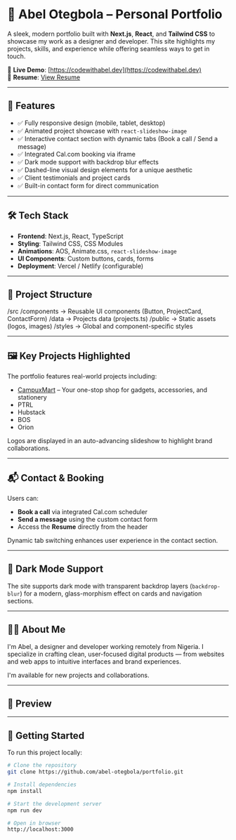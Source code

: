 # 🚀 Abel Otegbola – Personal Portfolio

A sleek, modern portfolio built with **Next.js**, **React**, and **Tailwind CSS** to showcase my work as a designer and developer. This site highlights my projects, skills, and experience while offering seamless ways to get in touch.

🔗 **Live Demo**: [https://codewithabel.dev](https://codewithabel.dev)  
💼 **Resume**: [View Resume](https://drive.google.com/file/d/1A8Z-h_qobLQESzUxzyoIR6ouuey_GyFM/view?usp=sharing)

---

## 🎯 Features

- ✅ Fully responsive design (mobile, tablet, desktop)
- ✅ Animated project showcase with `react-slideshow-image`
- ✅ Interactive contact section with dynamic tabs (Book a call / Send a message)
- ✅ Integrated Cal.com booking via iframe
- ✅ Dark mode support with backdrop blur effects
- ✅ Dashed-line visual design elements for a unique aesthetic
- ✅ Client testimonials and project cards
- ✅ Built-in contact form for direct communication

---

## 🛠️ Tech Stack

- **Frontend**: Next.js, React, TypeScript
- **Styling**: Tailwind CSS, CSS Modules
- **Animations**: AOS, Animate.css, `react-slideshow-image`
- **UI Components**: Custom buttons, cards, forms
- **Deployment**: Vercel / Netlify (configurable)

---

## 📁 Project Structure

/src
/components → Reusable UI components (Button, ProjectCard, ContactForm)
/data → Projects data (projects.ts)
/public → Static assets (logos, images)
/styles → Global and component-specific styles


---

## 🖼️ Key Projects Highlighted

The portfolio features real-world projects including:
- [CampuxMart](https://www.campuxmart.com) – Your one-stop shop for gadgets, accessories, and stationery
- PTRL
- Hubstack
- BOS
- Orion

Logos are displayed in an auto-advancing slideshow to highlight brand collaborations.

---

## 📬 Contact & Booking

Users can:
- **Book a call** via integrated Cal.com scheduler
- **Send a message** using the custom contact form
- Access the **Resume** directly from the header

Dynamic tab switching enhances user experience in the contact section.

---

## 🌙 Dark Mode Support

The site supports dark mode with transparent backdrop layers (`backdrop-blur`) for a modern, glass-morphism effect on cards and navigation sections.

---

## 🧑‍💻 About Me

I'm Abel, a designer and developer working remotely from Nigeria. I specialize in crafting clean, user-focused digital products — from websites and web apps to intuitive interfaces and brand experiences.

I'm available for new projects and collaborations.

---

## 📸 Preview



---

## 🚀 Getting Started

To run this project locally:

```bash
# Clone the repository
git clone https://github.com/abel-otegbola/portfolio.git

# Install dependencies
npm install

# Start the development server
npm run dev

# Open in browser
http://localhost:3000